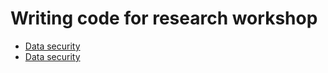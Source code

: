 # Writing code for research workshop

- [Data security](https://raw.githack.com/DevInnovationLab/rp-workshop/main/presentations/data-security.html)
- [Data security](https://raw.githack.com/DevInnovationLab/rp-workshop/main/presentations/tidy-data.html)
